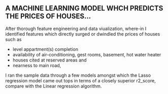## A MACHINE LEARNING MODEL WHCH PREDICTS THE PRICES OF HOUSES...

After thorough feature engineering and data viualization, where-in I identified features which directly surged or dwindled the prices of houses such as 
* level appartment(s) completion
* availability of air-conditioning, gest rooms, basement, hot water heater
* houses cited at reserved areas and
* nearness to main road,

I ran the sample data through a few models amongst which the Lasso regression model came out tops in terms of a closely superior r2_score, compare with the Linear regression algorithm.
